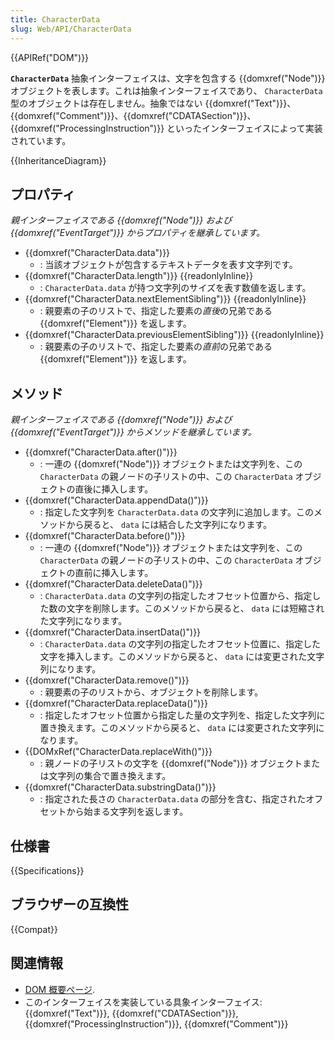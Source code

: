 ```yaml
---
title: CharacterData
slug: Web/API/CharacterData
---
```

{{APIRef("DOM")}}

**`CharacterData`** 抽象インターフェイスは、文字を包含する {{domxref("Node")}} オブジェクトを表します。これは抽象インターフェイスであり、 `CharacterData` 型のオブジェクトは存在しません。抽象ではない {{domxref("Text")}}、{{domxref("Comment")}}、{{domxref("CDATASection")}}、{{domxref("ProcessingInstruction")}} といったインターフェイスによって実装されています。

{{InheritanceDiagram}}

## プロパティ

_親インターフェイスである {{domxref("Node")}} および {{domxref("EventTarget")}} からプロパティを継承しています。_

- {{domxref("CharacterData.data")}}
  - : 当該オブジェクトが包含するテキストデータを表す文字列です。
- {{domxref("CharacterData.length")}} {{readonlyInline}}
  - : `CharacterData.data` が持つ文字列のサイズを表す数値を返します。
- {{domxref("CharacterData.nextElementSibling")}} {{readonlyInline}}
  - : 親要素の子のリストで、指定した要素の*直後*の兄弟である {{domxref("Element")}} を返します。
- {{domxref("CharacterData.previousElementSibling")}} {{readonlyInline}}
  - : 親要素の子のリストで、指定した要素の*直前*の兄弟である {{domxref("Element")}} を返します。

## メソッド

_親インターフェイスである {{domxref("Node")}} および {{domxref("EventTarget")}} からメソッドを継承しています。_

- {{domxref("CharacterData.after()")}}
  - : 一連の {{domxref("Node")}} オブジェクトまたは文字列を、この `CharacterData` の親ノードの子リストの中、この `CharacterData` オブジェクトの直後に挿入します。
- {{domxref("CharacterData.appendData()")}}
  - : 指定した文字列を `CharacterData.data` の文字列に追加します。このメソッドから戻ると、 `data` には結合した文字列になります。
- {{domxref("CharacterData.before()")}}
  - : 一連の {{domxref("Node")}} オブジェクトまたは文字列を、この `CharacterData` の親ノードの子リストの中、この `CharacterData` オブジェクトの直前に挿入します。
- {{domxref("CharacterData.deleteData()")}}
  - : `CharacterData.data` の文字列の指定したオフセット位置から、指定した数の文字を削除します。このメソッドから戻ると、 `data` には短縮された文字列になります。
- {{domxref("CharacterData.insertData()")}}
  - : `CharacterData.data` の文字列の指定したオフセット位置に、指定した文字を挿入します。このメソッドから戻ると、 `data` には変更された文字列になります。
- {{domxref("CharacterData.remove()")}}
  - : 親要素の子のリストから、オブジェクトを削除します。
- {{domxref("CharacterData.replaceData()")}}
  - : 指定したオフセット位置から指定した量の文字列を、指定した文字列に置き換えます。このメソッドから戻ると、 `data` には変更された文字列になります。
- {{DOMxRef("CharacterData.replaceWith()")}}
  - : 親ノードの子リストの文字を {{domxref("Node")}} オブジェクトまたは文字列の集合で置き換えます。
- {{domxref("CharacterData.substringData()")}}
  - : 指定された長さの `CharacterData.data` の部分を含む、指定されたオフセットから始まる文字列を返します。

## 仕様書

{{Specifications}}

## ブラウザーの互換性

{{Compat}}

## 関連情報

- [DOM 概要ページ](/ja/docs/Web/API/Document_Object_Model).
- このインターフェイスを実装している具象インターフェイス: {{domxref("Text")}}, {{domxref("CDATASection")}}, {{domxref("ProcessingInstruction")}}, {{domxref("Comment")}}
